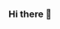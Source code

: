 ### Hi there 👋

<!--
**andylampi/andylampi** is a ✨ _special_ ✨ repository because its `README.md` (this file) appears on your GitHub profile.

Here are some ideas to get you started:

- 🔭 I’m currently working ...
- 🌱 I’m currently learning django and docker
- 👯 I’m looking to collaborate on django
- 😄 Pronouns: He/Him
-->
